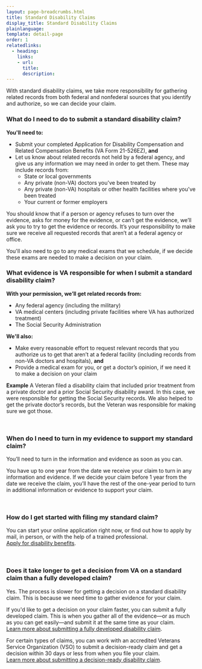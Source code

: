 ```yaml
---
layout: page-breadcrumbs.html
title: Standard Disability Claims
display_title: Standard Disability Claims
plainlanguage: 
template: detail-page
order: 1
relatedlinks:
  - heading: 
    links:
    - url: 
      title: 
      description: 
---
```

<div itemprop="description" class="va-introtext">
  
With standard disability claims, we take more responsibility for gathering related records from both federal and nonfederal sources that you identify and authorize, so we can decide your claim.

</div>

<div class="feature" markdown="0" itemscope itemtype="http://schema.org/Question">

<h3 itemprop="name">What do I need to do to submit a standard disability claim?</h3>
<div itemprop="acceptedAnswer" itemscope itemtype="http://schema.org/Answer">
<div itemprop="text">

**You'll need to:**
- Submit your completed Application for Disability Compensation and Related Compensation Benefits (VA Form 21-526EZ), **and**
- Let us know about related records not held by a federal agency, and give us any information we may need in order to get them. These may include records from:
  - State or local governments
  - Any private (non-VA) doctors you've been treated by
  - Any private (non-VA) hospitals or other health facilities where you've been treated
  - Your current or former employers
  
You should know that if a person or agency refuses to turn over the evidence, asks for money for the evidence, or can’t get the evidence, we’ll ask you to try to get the evidence or records. It’s your responsibility to make sure we receive all requested records that aren’t at a federal agency or office.

You'll also need to go to any medical exams that we schedule, if we decide these exams are needed to make a decision on your claim.

</div>
</div>
</div>

### What evidence is VA responsible for when I submit a standard disability claim?

**With your permission, we’ll get related records from:**
- Any federal agency (including the military)
- VA medical centers (including private facilities where VA has authorized treatment)
- The Social Security Administration

**We'll also:**
- Make every reasonable effort to request relevant records that you authorize us to get that aren’t at a federal facility (including records from non-VA doctors and hospitals), **and**
- Provide a medical exam for you, or get a doctor’s opinion, if we need it to make a decision on your claim

**Example**
A Veteran filed a disability claim that included prior treatment from a private doctor and a prior Social Security disability award. In this case, we were responsible for getting the Social Security records. We also helped to get the private doctor’s records, but the Veteran was responsible for making sure we got those.

<br>

### When do I need to turn in my evidence to support my standard claim?

You’ll need to turn in the information and evidence as soon as you can.

You have up to one year from the date we receive your claim to turn in any information and evidence. If we decide your claim before 1 year from the date we receive the claim, you’ll have the rest of the one-year period to turn in additional information or evidence to support your claim.

<br>

### How do I get started with filing my standard claim?

You can start your online application right now, or find out how to apply by mail, in person, or with the help of a trained professional. <br>
[Apply for disability benefits](/disability-benefits/apply/).

<br>

### Does it take longer to get a decision from VA on a standard claim than a fully developed claim?

Yes. The process is slower for getting a decision on a standard disability claim. This is because we need time to gather evidence for your claim. 

If you'd like to get a decision on your claim faster, you can submit a fully developed claim. This is when you gather all of the evidence—or as much as you can get easily—and submit it at the same time as your claim. <br>
[Learn more about submitting a fully developed disability claim](/disability-benefits/apply/evidence/fully-developed-disability-claim/).

For certain types of claims, you can work with an accredited Veterans Service Organization (VSO) to submit a decision-ready claim and get a decision within 30 days or less from when you file your claim.<br>
[Learn more about submitting a decision-ready disability claim](/disability-benefits/apply/decision-ready-claims/).
